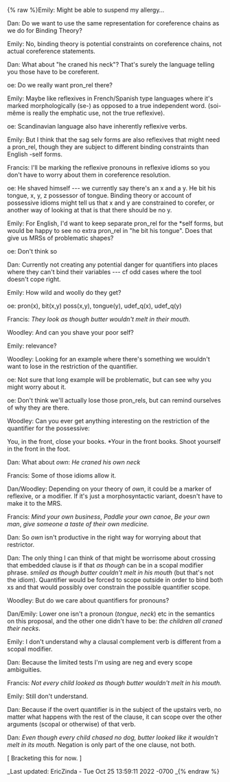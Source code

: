 {% raw %}Emily: Might be able to suspend my allergy…

Dan: Do we want to use the same representation for coreference chains as
we do for Binding Theory?

Emily: No, binding theory is potential constraints on coreference
chains, not actual coreference statements.

Dan: What about "he craned his neck"? That's surely the language telling
you those have to be coreferent.

oe: Do we really want pron\_rel there?

Emily: Maybe like reflexives in French/Spanish type languages where it's
marked morphologically (se-) as opposed to a true independent word.
(soi-même is really the emphatic use, not the true reflexive).

oe: Scandinavian language also have inherently reflexive verbs.

Emily: But I think that the sag selv forms are also reflexives that
might need a pron\_rel, though they are subject to different binding
constraints than English -self forms.

Francis: I'll be marking the reflexive pronouns in reflexive idioms so
you don't have to worry about them in coreference resolution.

oe: He shaved himself --- we currently say there's an x and a y. He bit
his tongue, x, y, z possessor of tongue. Binding theory or account of
possessive idioms might tell us that x and y are constrained to corefer,
or another way of looking at that is that there should be no y.

Emily: For English, I'd want to keep separate pron\_rel for the \*self
forms, but would be happy to see no extra pron\_rel in "he bit his
tongue". Does that give us MRSs of problematic shapes?

oe: Don't think so

Dan: Currently not creating any potential danger for quantifiers into
places where they can't bind their variables --- cf odd cases where the
tool doesn't cope right.

Emily: How wild and woolly do they get?

oe: pron(x), bit(x,y) poss(x,y), tongue(y), udef\_q(x), udef\_q(y)

Francis: *They look as though butter wouldn't melt in their mouth.*

Woodley: And can you shave your poor self?

Emily: relevance?

Woodley: Looking for an example where there's something we wouldn't want
to lose in the restriction of the quantifier.

oe: Not sure that long example will be problematic, but can see why you
might worry about it.

oe: Don't think we'll actually lose those pron\_rels, but can remind
ourselves of why they are there.

Woodley: Can you ever get anything interesting on the restriction of the
quantifier for the possessive:

You, in the front, close your books. \*Your in the front books. Shoot
yourself in the front in the foot.

Dan: What about *own*: *He craned his own neck*

Francis: Some of those idioms allow it.

Dan/Woodley: Depending on your theory of *own*, it could be a marker of
reflexive, or a modifier. If it's just a morphosyntactic variant,
doesn't have to make it to the MRS.

Francis: *Mind your own business*, *Paddle your own canoe*, *Be your own
man*, *give someone a taste of their own medicine.*

Dan: So *own* isn't productive in the right way for worrying about that
restrictor.

Dan: The only thing I can think of that might be worrisome about
crossing that embedded clause is if that *as though* can be in a scopal
modifier phrase. *smiled as though butter couldn't melt in his mouth*
(but that's not the idiom). Quantifier would be forced to scope outside
in order to bind both xs and that would possibly over constrain the
possible quantifier scope.

Woodley: But do we care about quantifiers for pronouns?

Dan/Emily: Lower one isn't a pronoun (*tongue*, *neck*) etc in the
semantics on this proposal, and the other one didn't have to be: *the
children all craned their necks*.

Emily: I don't understand why a clausal complement verb is different
from a scopal modifier.

Dan: Because the limited tests I'm using are neg and every scope
ambiguities.

Francis: *Not every child looked as though butter wouldn't melt in his
mouth.*

Emily: Still don't understand.

Dan: Because if the overt quantifier is in the subject of the upstairs
verb, no matter what happens with the rest of the clause, it can scope
over the other arguments (scopal or otherwise) of that verb.

Dan: *Even though every child chased no dog, butter looked like it
wouldn't melt in its mouth.* Negation is only part of the one clause,
not both.

\[ Bracketing this for now. \]

_Last updated: EricZinda - Tue Oct 25 13:59:11 2022 -0700
_{% endraw %}